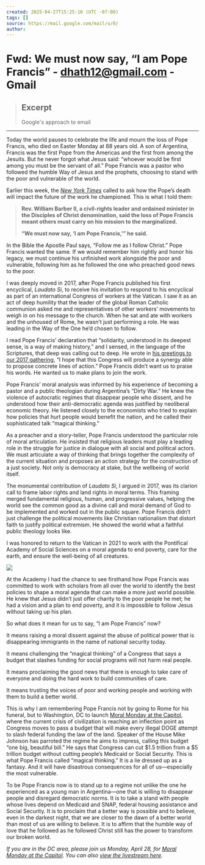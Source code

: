 ```yaml
---
created: 2025-04-27T15:25:10 (UTC -07:00)
tags: []
source: https://mail.google.com/mail/u/0/
author: 
---
```


# Fwd: We must now say, “I am Pope Francis” - dhath12@gmail.com - Gmail

> ## Excerpt
> Google's approach to email

---
Today the world pauses to celebrate the life and mourn the loss of Pope Francis, who died on Easter Monday at 88 years old. A son of Argentina, Francis was the first Pope from the Americas and the first from among the Jesuits. But he never forgot what Jesus said: “whoever would be first among you must be the servant of all.” Pope Francis was a pastor who followed the humble Way of Jesus and the prophets, choosing to stand with the poor and vulnerable of the world.

Earlier this week, the _[New York Times](https://substack.com/redirect/1cc28cac-9d02-4801-adce-973c1447b6ef?j=eyJ1IjoiMmtub3VtIn0.5BYtBNeChSeFbJcfNyFo7ZSLNWBCJ57I0V7sFgCfHdQ)_ called to ask how the Pope’s death will impact the future of the work he championed. This is what I told them:

> **Rev. William Barber II, a civil-rights leader and ordained minister in the Disciples of Christ denomination, said the loss of Pope Francis meant others must carry on his mission to the marginalized.**
> 
> **“We must now say, ‘I am Pope Francis,’” he said.**

In the Bible the Apostle Paul says, “Follow me as I follow Christ.” Pope Francis wanted the same. If we would remember him rightly and honor his legacy, we must continue his unfinished work alongside the poor and vulnerable, following him as he followed the one who preached good news to the poor.

I was deeply moved in 2017, after Pope Francis published his first encyclical, _Laudato Si_, to receive his invitation to respond to his encyclical as part of an international Congress of workers at the Vatican. I saw it as an act of deep humility that the leader of the global Roman Catholic communion asked me and representatives of other workers’ movements to weigh in on his message to the church. When he sat and ate with workers and the unhoused of Rome, he wasn’t just performing a role. He was leading in the Way of the One he’d chosen to follow.

I read Pope Francis’ declaration that “solidarity, understood in its deepest sense, is a way of making history,” and I sensed, in the language of the Scriptures, that deep was calling out to deep. He wrote in [his greetings to our 2017 gathering](https://substack.com/redirect/020d201b-3d89-4a41-98a2-4c3c45d9e4ea?j=eyJ1IjoiMmtub3VtIn0.5BYtBNeChSeFbJcfNyFo7ZSLNWBCJ57I0V7sFgCfHdQ), “I hope that this Congress will produce a synergy able to propose concrete lines of action.” Pope Francis didn’t want us to praise his words. He wanted us to make plans to join the work.

Pope Francis’ moral analysis was informed by his experience of becoming a pastor and a public theologian during Argentina’s “Dirty War.” He knew the violence of autocratic regimes that disappear people who dissent, and he understood how their anti-democratic agenda was justified by neoliberal economic theory. He listened closely to the economists who tried to explain how policies that hurt people would benefit the nation, and he called their sophisticated talk “magical thinking.”

As a preacher and a story-teller, Pope Francis understood the particular role of moral articulation. He insisted that religious leaders must play a leading role in the struggle for justice in dialogue with all social and political actors. We must articulate a way of thinking that brings together the complexity of the current situation and proposes an action strategy for the construction of a just society. Not only is democracy at stake, but the wellbeing of world itself.

The monumental contribution of _Laudato Si_, I argued in 2017, was its clarion call to frame labor rights and land rights in moral terms. This framing merged fundamental religious, human, and progressive values, helping the world see the common good as a divine call and moral demand of God to be implemented and worked out in the public square. Pope Francis didn’t just challenge the political movements like Christian nationalism that distort faith to justify political extremism. He showed the world what a faithful public theology looks like.

I was honored to return to the Vatican in 2021 to work with the Pontifical Academy of Social Sciences on a moral agenda to end poverty, care for the earth, and ensure the well-being of all creatures.

[![](https://ci3.googleusercontent.com/meips/ADKq_NZMcSclvOSQjqiyG-ne8C9FX34VYXWrTuk_uZbPoW7vO6DIuN-8qHfJ_e765R7cbG9pO8ZKzkdV8aflB6wydOZlhLlNUfxqIKFuyF1aznlAplmGWIBZILtZFcclxgbBpZcfK8tWOkyhLpumGhydwrA5=s0-d-e1-ft#https://substackcdn.com/image/youtube/w_728,c_limit/l_youtube_play_qyqt8q,w_120/nQQb__93ai4)](https://substack.com/redirect/245b29f8-ef56-4031-a85b-428885a6ae50?j=eyJ1IjoiMmtub3VtIn0.5BYtBNeChSeFbJcfNyFo7ZSLNWBCJ57I0V7sFgCfHdQ)

At the Academy I had the chance to see firsthand how Pope Francis was committed to work with scholars from all over the world to identify the best policies to shape a moral agenda that can make a more just world possible. He knew that Jesus didn’t just offer charity to the poor people he met; he had a vision and a plan to end poverty, and it is impossible to follow Jesus without taking up his plan.

So what does it mean for us to say, “I am Pope Francis” now?

It means raising a moral dissent against the abuse of political power that is disappearing immigrants in the name of national security today.

It means challenging the “magical thinking” of a Congress that says a budget that slashes funding for social programs will not harm real people.

It means proclaiming the good news that there is enough to take care of everyone and doing the hard work to build communities of care.

It means trusting the voices of poor and working people and working with them to build a better world.

This is why I am remembering Pope Francis not by going to Rome for his funeral, but to Washington, DC to launch [Moral Monday at the Capitol](https://substack.com/redirect/0662fa95-bc67-4819-aa21-a7896af42264?j=eyJ1IjoiMmtub3VtIn0.5BYtBNeChSeFbJcfNyFo7ZSLNWBCJ57I0V7sFgCfHdQ), where the current crisis of civilization is reaching an inflection point as Congress moves to pass a budget that will make every illegal DOGE attempt to slash federal funding the law of the land. Speaker of the House Mike Johnson has parroted the regime he aims to impress, calling this budget “one big, beautiful bill.” He says that Congress can cut $1.5 trillion from a $5 trillion budget without cutting people’s Medicaid or Social Security. This is what Pope Francis called “magical thinking.” It is a lie dressed up as a fantasy. And it will have disastrous consequences for all of us—especially the most vulnerable.

To be Pope Francis now is to stand up to a regime not unlike the one he experienced as a young man in Argentina—one that is willing to disappear people and disregard democratic norms. It is to take a stand with people whose lives depend on Medicaid and SNAP, federal housing assistance and Social Security. It is to proclaim that a better way is possible and to believe, even in the darkest night, that we are closer to the dawn of a better world than most of us are willing to believe. It is to affirm that the humble way of love that he followed as he followed Christ still has the power to transform our broken world.

_If you are in the DC area, please join us Monday, April 28, for [Moral Monday at the Capitol](https://substack.com/redirect/0662fa95-bc67-4819-aa21-a7896af42264?j=eyJ1IjoiMmtub3VtIn0.5BYtBNeChSeFbJcfNyFo7ZSLNWBCJ57I0V7sFgCfHdQ). You can also [view the livestream here](https://substack.com/redirect/105a12a1-094b-4cf5-9d57-61395237e8cd?j=eyJ1IjoiMmtub3VtIn0.5BYtBNeChSeFbJcfNyFo7ZSLNWBCJ57I0V7sFgCfHdQ)._
